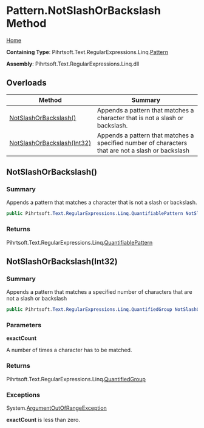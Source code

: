 # Pattern\.NotSlashOrBackslash Method

[Home](../../../../../../README.md)

**Containing Type**: Pihrtsoft\.Text\.RegularExpressions\.Linq\.[Pattern](../README.md)

**Assembly**: Pihrtsoft\.Text\.RegularExpressions\.Linq\.dll

## Overloads

| Method | Summary |
| ------ | ------- |
| [NotSlashOrBackslash()](#Pihrtsoft_Text_RegularExpressions_Linq_Pattern_NotSlashOrBackslash) | Appends a pattern that matches a character that is not a slash or backslash\. |
| [NotSlashOrBackslash(Int32)](#Pihrtsoft_Text_RegularExpressions_Linq_Pattern_NotSlashOrBackslash_System_Int32_) | Appends a pattern that matches a specified number of characters that are not a slash or backslash |

## NotSlashOrBackslash\(\) <a name="Pihrtsoft_Text_RegularExpressions_Linq_Pattern_NotSlashOrBackslash"></a>

### Summary

Appends a pattern that matches a character that is not a slash or backslash\.

```csharp
public Pihrtsoft.Text.RegularExpressions.Linq.QuantifiablePattern NotSlashOrBackslash()
```

### Returns

Pihrtsoft\.Text\.RegularExpressions\.Linq\.[QuantifiablePattern](../../QuantifiablePattern/README.md)

## NotSlashOrBackslash\(Int32\) <a name="Pihrtsoft_Text_RegularExpressions_Linq_Pattern_NotSlashOrBackslash_System_Int32_"></a>

### Summary

Appends a pattern that matches a specified number of characters that are not a slash or backslash

```csharp
public Pihrtsoft.Text.RegularExpressions.Linq.QuantifiedGroup NotSlashOrBackslash(int exactCount)
```

### Parameters

**exactCount**

A number of times a character has to be matched\.

### Returns

Pihrtsoft\.Text\.RegularExpressions\.Linq\.[QuantifiedGroup](../../QuantifiedGroup/README.md)

### Exceptions

System\.[ArgumentOutOfRangeException](https://docs.microsoft.com/en-us/dotnet/api/system.argumentoutofrangeexception)

**exactCount** is less than zero\.

